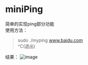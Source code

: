 # miniPing
简单的实现ping部分功能   
使用方法：
> sudo ./myping www.baidu.com   
> ^C(退出)

结果：
![image](https://github.com/SoulMateK/raw/master/miniPing/result/result.png)
